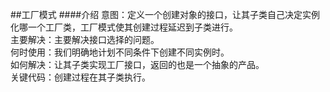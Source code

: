 ##工厂模式
####介绍
意图：定义一个创建对象的接口，让其子类自己决定实例化哪一个工厂类，工厂模式使其创建过程延迟到子类进行。                                                                                                                                                                                                                                                                                                    
主要解决：主要解决接口选择的问题。  
何时使用：我们明确地计划不同条件下创建不同实例时。  
如何解决：让其子类实现工厂接口，返回的也是一个抽象的产品。  
关键代码：创建过程在其子类执行。  